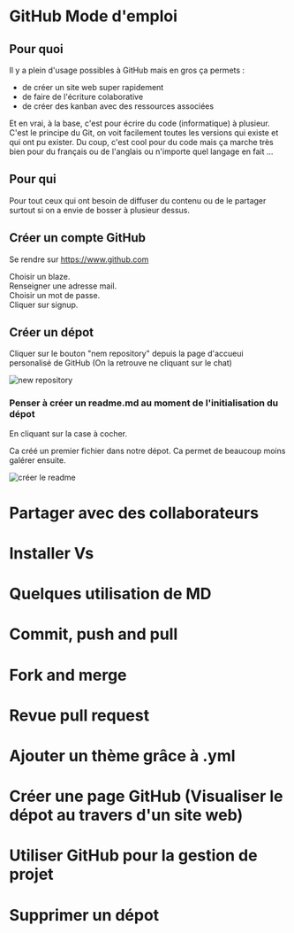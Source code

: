 # GitHub Mode d'emploi

## Pour quoi

Il y a plein d'usage possibles à GitHub mais en gros ça permets :

- de créer un site web super rapidement
- de faire de l'écriture colaborative
- de créer des kanban avec des ressources associées

Et en vrai, à la base, c'est pour écrire du code (informatique) à plusieur. C'est le principe du Git, on voit facilement toutes les versions qui existe et qui ont pu exister. Du coup, c'est cool pour du code mais ça marche très bien pour du français ou de l'anglais ou n'importe quel langage en fait ...

## Pour qui

Pour tout ceux qui ont besoin de diffuser du contenu ou de le partager surtout si on a envie de bosser à plusieur dessus. 

## Créer un compte GitHub

Se rendre sur <https://www.github.com>

Choisir un blaze.  
Renseigner une adresse mail.  
Choisir un mot de passe.  
Cliquer sur signup.  

## Créer un dépot

Cliquer sur le bouton "nem repository" depuis la page d'accueui personalisé de GitHub (On la retrouve ne cliquant sur le chat)

![new repository](https://github.com/pointbar/po/blob/master/Capture%20d%E2%80%99e%CC%81cran%202018-08-16%20a%CC%80%2016.35.26.png?raw=true)

### Penser à créer un readme.md au moment de l'initialisation du dépot

En cliquant sur la case à cocher. 

Ca créé un premier fichier dans notre dépot. Ca permet de beaucoup moins galérer ensuite.

![créer le readme](https://github.com/pointbar/po/blob/master/Capture%20d%E2%80%99e%CC%81cran%202018-08-16%20a%CC%80%2021.40.15.png?raw=true)

Partager avec des collaborateurs
===

Installer Vs
===

Quelques utilisation de MD
===

Commit, push and pull
===

Fork and merge
===

Revue pull request
===

Ajouter un thème grâce à .yml
===

Créer une page GitHub (Visualiser le dépot au travers d'un site web)
===

Utiliser GitHub pour la gestion de projet
===

Supprimer un dépot
===
